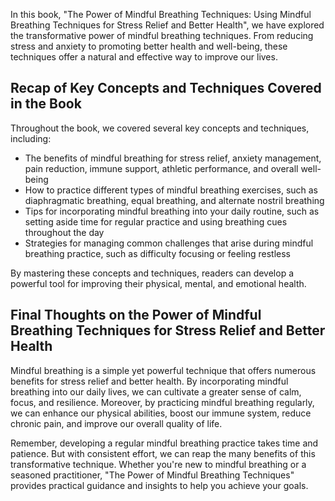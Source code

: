 
In this book, "The Power of Mindful Breathing Techniques: Using Mindful Breathing Techniques for Stress Relief and Better Health", we have explored the transformative power of mindful breathing techniques. From reducing stress and anxiety to promoting better health and well-being, these techniques offer a natural and effective way to improve our lives.

Recap of Key Concepts and Techniques Covered in the Book
--------------------------------------------------------

Throughout the book, we covered several key concepts and techniques, including:

* The benefits of mindful breathing for stress relief, anxiety management, pain reduction, immune support, athletic performance, and overall well-being
* How to practice different types of mindful breathing exercises, such as diaphragmatic breathing, equal breathing, and alternate nostril breathing
* Tips for incorporating mindful breathing into your daily routine, such as setting aside time for regular practice and using breathing cues throughout the day
* Strategies for managing common challenges that arise during mindful breathing practice, such as difficulty focusing or feeling restless

By mastering these concepts and techniques, readers can develop a powerful tool for improving their physical, mental, and emotional health.

Final Thoughts on the Power of Mindful Breathing Techniques for Stress Relief and Better Health
-----------------------------------------------------------------------------------------------

Mindful breathing is a simple yet powerful technique that offers numerous benefits for stress relief and better health. By incorporating mindful breathing into our daily lives, we can cultivate a greater sense of calm, focus, and resilience. Moreover, by practicing mindful breathing regularly, we can enhance our physical abilities, boost our immune system, reduce chronic pain, and improve our overall quality of life.

Remember, developing a regular mindful breathing practice takes time and patience. But with consistent effort, we can reap the many benefits of this transformative technique. Whether you're new to mindful breathing or a seasoned practitioner, "The Power of Mindful Breathing Techniques" provides practical guidance and insights to help you achieve your goals.